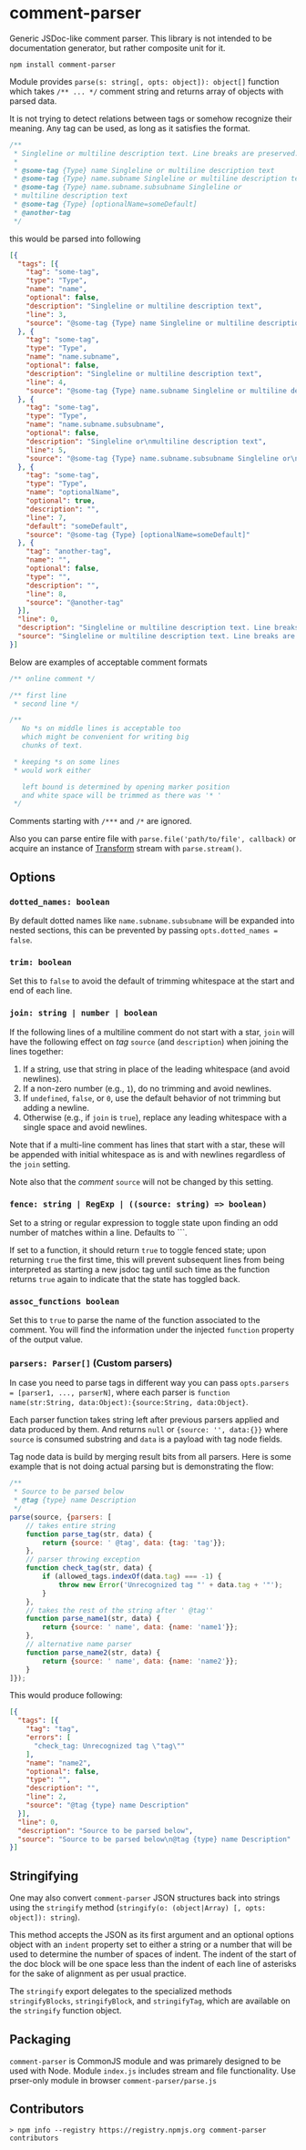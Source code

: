 # comment-parser

Generic JSDoc-like comment parser. This library is not intended to be documentation generator, but rather composite unit for it.

`npm install comment-parser`

Module provides `parse(s: string[, opts: object]): object[]` function which takes `/** ... */` comment string and returns array  of objects with parsed data.

It is not trying to detect relations between tags or somehow recognize their meaning. Any tag can be used, as long as it satisfies the format.

```javascript
/**
 * Singleline or multiline description text. Line breaks are preserved.
 *
 * @some-tag {Type} name Singleline or multiline description text
 * @some-tag {Type} name.subname Singleline or multiline description text
 * @some-tag {Type} name.subname.subsubname Singleline or
 * multiline description text
 * @some-tag {Type} [optionalName=someDefault]
 * @another-tag
 */
```

this would be parsed into following

```json
[{
  "tags": [{
    "tag": "some-tag",
    "type": "Type",
    "name": "name",
    "optional": false,
    "description": "Singleline or multiline description text",
    "line": 3,
    "source": "@some-tag {Type} name Singleline or multiline description text"
  }, {
    "tag": "some-tag",
    "type": "Type",
    "name": "name.subname",
    "optional": false,
    "description": "Singleline or multiline description text",
    "line": 4,
    "source": "@some-tag {Type} name.subname Singleline or multiline description text"
  }, {
    "tag": "some-tag",
    "type": "Type",
    "name": "name.subname.subsubname",
    "optional": false,
    "description": "Singleline or\nmultiline description text",
    "line": 5,
    "source": "@some-tag {Type} name.subname.subsubname Singleline or\nmultiline description text"
  }, {
    "tag": "some-tag",
    "type": "Type",
    "name": "optionalName",
    "optional": true,
    "description": "",
    "line": 7,
    "default": "someDefault",
    "source": "@some-tag {Type} [optionalName=someDefault]"
  }, {
    "tag": "another-tag",
    "name": "",
    "optional": false,
    "type": "",
    "description": "",
    "line": 8,
    "source": "@another-tag"
  }],
  "line": 0,
  "description": "Singleline or multiline description text. Line breaks are preserved.",
  "source": "Singleline or multiline description text. Line breaks are preserved.\n\n@some-tag {Type} name Singleline or multiline description text\n@some-tag {Type} name.subname Singleline or multiline description text\n@some-tag {Type} name.subname.subsubname Singleline or\nmultiline description text\n@another-tag"
}]
```

Below are examples of acceptable comment formats

```javascript
/** online comment */

/** first line
 * second line */

/**
   No *s on middle lines is acceptable too
   which might be convenient for writing big
   chunks of text.

 * keeping *s on some lines
 * would work either

   left bound is determined by opening marker position
   and white space will be trimmed as there was '* '
 */

```

Comments starting with `/***` and `/*` are ignored.

Also you can parse entire file with `parse.file('path/to/file', callback)` or acquire an instance of [Transform](http://nodejs.org/api/stream.html#stream_class_stream_transform) stream with `parse.stream()`.

## Options

### `dotted_names: boolean`

By default dotted names like `name.subname.subsubname` will be expanded into
nested sections, this can be prevented by passing `opts.dotted_names = false`.

### `trim: boolean`

Set this to `false` to avoid the default of trimming whitespace at the start and
end of each line.

### `join: string | number | boolean`

If the following lines of a multiline comment do not start with a star, `join` will have the following effect on *tag* `source` (and `description`) when joining the lines together:

1. If a string, use that string in place of the leading whitespace (and avoid newlines).
2. If a non-zero number (e.g., `1`), do no trimming and avoid newlines.
3. If `undefined`, `false`, or `0`, use the default behavior of not trimming
    but adding a newline.
4. Otherwise (e.g., if `join` is `true`), replace any leading whitespace with a single space and avoid newlines.

Note that if a multi-line comment has lines that start with a star, these will
be appended with initial whitespace as is and with newlines regardless of the
`join` setting.

Note also that the *comment* `source` will not be changed by this setting.

### `fence: string | RegExp | ((source: string) => boolean)`

Set to a string or regular expression to toggle state upon finding an
odd number of matches within a line. Defaults to \`\`\`.

If set to a function, it should return `true` to toggle fenced state;
upon returning `true` the first time, this will prevent subsequent lines
from being interpreted as starting a new jsdoc tag until such time as the
function returns `true` again to indicate that the state has toggled
back.

### `assoc_functions boolean`

Set this to `true` to parse the name of the function associated to the comment.
You will find the information under the injected `function` property of the output value.

### `parsers: Parser[]` (Custom parsers)

In case you need to parse tags in different way you can pass `opts.parsers = [parser1, ..., parserN]`, where each parser is `function name(str:String, data:Object):{source:String, data:Object}`.

Each parser function takes string left after previous parsers applied and data produced by them. And returns `null` or `{source: '', data:{}}` where `source` is consumed substring and `data` is a payload with tag node fields.

Tag node data is build by merging result bits from all parsers. Here is some example that is not doing actual parsing but is demonstrating the flow:

```javascript
/**
 * Source to be parsed below
 * @tag {type} name Description
 */
parse(source, {parsers: [
	// takes entire string
	function parse_tag(str, data) {
		return {source: ' @tag', data: {tag: 'tag'}};
	},
	// parser throwing exception
	function check_tag(str, data) {
		if (allowed_tags.indexOf(data.tag) === -1) {
			throw new Error('Unrecognized tag "' + data.tag + '"');
		}
	},
	// takes the rest of the string after ' @tag''
	function parse_name1(str, data) {
		return {source: ' name', data: {name: 'name1'}};
	},
	// alternative name parser
	function parse_name2(str, data) {
		return {source: ' name', data: {name: 'name2'}};
	}
]});
```

This would produce following:

```json
[{
  "tags": [{
    "tag": "tag",
    "errors": [
      "check_tag: Unrecognized tag \"tag\""
    ],
    "name": "name2",
    "optional": false,
    "type": "",
    "description": "",
    "line": 2,
    "source": "@tag {type} name Description"
  }],
  "line": 0,
  "description": "Source to be parsed below",
  "source": "Source to be parsed below\n@tag {type} name Description"
}]
```

## Stringifying

One may also convert `comment-parser` JSON structures back into strings using
the `stringify` method (`stringify(o: (object|Array) [, opts: object]): string`).

This method accepts the JSON as its first argument and an optional options
object with an `indent` property set to either a string or a number that
will be used to determine the number of spaces of indent. The indent of the
start of the doc block will be one space less than the indent of each line of
asterisks for the sake of alignment as per usual practice.

The `stringify` export delegates to the specialized methods `stringifyBlocks`,
`stringifyBlock`, and `stringifyTag`, which are available on the `stringify`
function object.

## Packaging

`comment-parser` is CommonJS module and was primarely designed to be used with Node. Module `index.js` includes stream and file functionality. Use prser-only module in browser `comment-parser/parse.js`

## Contributors

```
> npm info --registry https://registry.npmjs.org comment-parser contributors
```
